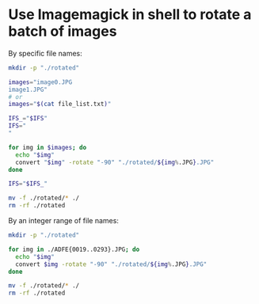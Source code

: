 # Use Imagemagick in shell to rotate a batch of images

By specific file names:

```sh
mkdir -p "./rotated"

images="image0.JPG
image1.JPG"
# or
images="$(cat file_list.txt)"

IFS_="$IFS"
IFS="
"

for img in $images; do
  echo "$img"
  convert "$img" -rotate "-90" "./rotated/${img%.JPG}.JPG"
done

IFS="$IFS_"

mv -f ./rotated/* ./
rm -rf ./rotated
```

By an integer range of file names:

```sh
mkdir -p "./rotated"

for img in ./ADFE{0019..0293}.JPG; do
  echo "$img"
  convert $img -rotate "-90" "./rotated/${img%.JPG}.JPG"
done

mv -f ./rotated/* ./
rm -rf ./rotated
```
